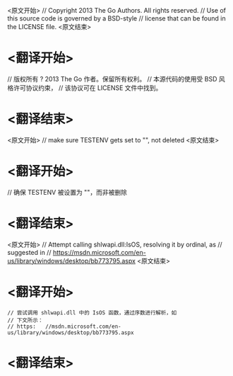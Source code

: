 
<原文开始>
// Copyright 2013 The Go Authors. All rights reserved.
// Use of this source code is governed by a BSD-style
// license that can be found in the LICENSE file.
<原文结束>

# <翻译开始>
// 版权所有 ? 2013 The Go 作者。保留所有权利。
// 本源代码的使用受 BSD 风格许可协议约束，
// 该协议可在 LICENSE 文件中找到。
# <翻译结束>


<原文开始>
// make sure TESTENV gets set to "", not deleted
<原文结束>

# <翻译开始>
// 确保 TESTENV 被设置为 ""，而非被删除
# <翻译结束>


<原文开始>
	// Attempt calling shlwapi.dll:IsOS, resolving it by ordinal, as
	// suggested in
	// https://msdn.microsoft.com/en-us/library/windows/desktop/bb773795.aspx
<原文结束>

# <翻译开始>
	// 尝试调用 shlwapi.dll 中的 IsOS 函数，通过序数进行解析，如
	// 下文所示：
	// https:	//msdn.microsoft.com/en-us/library/windows/desktop/bb773795.aspx
# <翻译结束>

